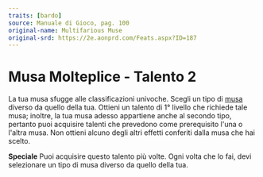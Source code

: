 ```yaml
---
traits: [bardo]
source: Manuale di Gioco, pag. 100
original-name: Multifarious Muse
original-srd: https://2e.aonprd.com/Feats.aspx?ID=187
---
```


# Musa Molteplice - Talento 2

La tua musa sfugge alle classificazioni univoche. Scegli un tipo di
[musa](/classi/bardo/muse) diverso da quello della tua. Ottieni un talento di 1°
livello che richiede tale musa; inoltre, la tua musa adesso appartiene anche al
secondo tipo, pertanto puoi acquisire talenti che prevedono come prerequisito
l'una o l'altra musa. Non ottieni alcuno degli altri effetti conferiti dalla
musa che hai scelto.

**Speciale** Puoi acquisire questo talento più volte. Ogni volta che lo fai,
devi selezionare un tipo di musa diverso da quello della tua.
